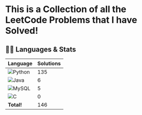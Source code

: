 # This is a Collection of all the LeetCode Problems that I have Solved!



## 🧑‍💻 Languages & Stats
| Language      | Solutions |
| ------------- | ----------|
| ![Python](https://img.shields.io/badge/-Python-3776AB?style=flat&logo=python&logoColor=white) | 135 |
| ![Java](https://img.shields.io/badge/-Java-007396?style=flat&logo=java&logoColor=white) | 6 |
| ![MySQL](https://img.shields.io/badge/MySQL-4479A1?logo=mysql&logoColor=fff) | 5 |
| ![C](https://img.shields.io/badge/C-00599C?logo=c&logoColor=white) | 0 |
| **Total!** | 146 |

